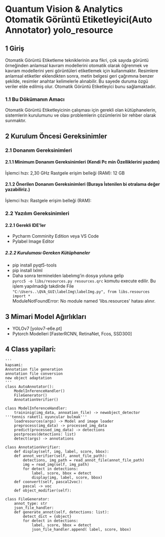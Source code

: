 # Quantum Vision & Analytics Otomatik Görüntü Etiketleyici(Auto Annotator) yolo_resource

## 1 Giriş

Otomatik Görüntü Etiketleme tekniklerinin ana fikri, çok sayıda görüntü örneğinden anlamsal kavram modellerini otomatik
olarak öğrenmek ve kavram modellerini yeni görüntüleri etiketlemek için kullanmaktır. Resimlere anlamsal etiketler
eklendikten sonra, metin belgesi geri çağrımına benzer şekilde, resimler anahtar kelimelerle alınabilir. Bu sayede
duruma özgü veriler elde edilmiş olur. Otomatik Görüntü Etiketleyici bunu sağlamaktadır.

### 1.1	Bu Dökümanın Amacı

Otomatik Görüntü Etiketleyicinin çalışması için gerekli olan kütüphanelerin, sistemlerin kurulumunu ve olası
problemlerin çözümlerini bir rehber olarak sunmaktır.

## 2	Kurulum Öncesi Gereksinimler

### 2.1 Donanım Gereksinimleri

#### 2.1.1 Minimum Donanım Gereksinimleri (Kendi Pc min Özelliklerini yazdım)

İşlemci hızı:  2,30 GHz
Rastgele erişim belleği (RAM): 12 GB

#### 2.1.2 Önerilen Donanım Gereksinimleri (Buraya İstenilen bi otralama değer yazabiliriz.)

İşlemci hızı:
Rastgele erişim belleği (RAM):

### 2.2 Yazılım Gereksinimleri

#### 2.2.1 Gerekli IDE’ler

- Pycharm Comminity Edition veya VS Code
- Pylabel Image Editor

##### 2.2.2 Kuruluması Gereken Kütüphaneler

- pip install pyqt5-tools
- pip install lxlml
- Daha sonra terminelden labelımg’in dosya yoluna gelip  
  `pyrcc5 -o libs/resources.py resources.qrc` komutu execute edilir.
  Bu işlem yapılmadığı takdirde File `"C:\Users..\QVA_GUI\labelImg\labelImg.py", from libs.resources import *` \
ModuleNotFoundError: No module named 'libs.resources' hatası alınır.

## 3 Mimari Model Ağırlıkları
- YOLOv7 [yolov7-e6e.pt]
- Pytorch Modelleri [FasterRCNN, RetinaNet, Fcos, SSD300]

## 4 Class yapilari:

``` 
'''  
kapsami:  
Annotation file generation  
annotation file conversion  
new object adaptation  
'''  
class AutoAnnotator():  
    ModelInferenceHandler()  
    FileGenerator()
    AnnotationVerifier()
  
class ModelInferenceHandler:  
    traininig(img_data, annoation_file) -> newobject_detector '''tennis raketli oyuncular bulmak'''
    loadresources(args) -> Model and image loader
    preprocess(img_data) -> processed_img_data  
    predict(processed_img_data) -> detections  
    postproces(detections: list)
    detect(args) -> annotations
  
class AnnotationVerifier:
    def display(self, img, label, score, bbox):  
    def annot_verifier(self, annot_file_path):  
        detections, img_path = read_annot_file(annot_file_path)  
        img = read_img(self, img_path)  
        for detect in detections:  
            label, score, bbox = detect  
            display(img, label, score, bbox)  
    def coonvert(self, pascal2voc):  
        pascal -> voc  
    def object_modifier(self):  
  
class FileGenerator:  
    annot_type: str  
    json_file_handler:  
    def generate_annot(self, detections: list):  
        detect_dict = {object}  
        for detect in detections:  
            label, score, bbox = detect  
            json_file_handler.append( label, score, bbox)  
```

